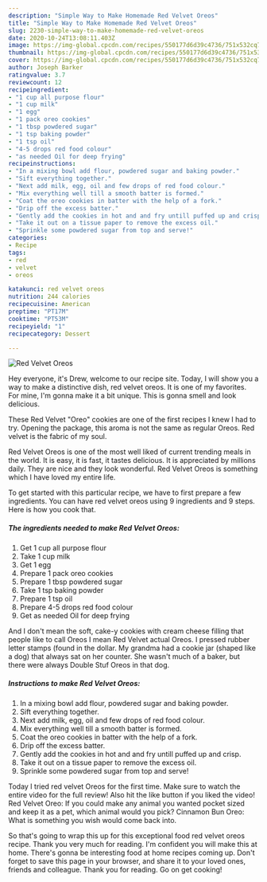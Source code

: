 ```yaml
---
description: "Simple Way to Make Homemade Red Velvet Oreos"
title: "Simple Way to Make Homemade Red Velvet Oreos"
slug: 2230-simple-way-to-make-homemade-red-velvet-oreos
date: 2020-10-24T13:08:11.403Z
image: https://img-global.cpcdn.com/recipes/550177d6d39c4736/751x532cq70/red-velvet-oreos-recipe-main-photo.jpg
thumbnail: https://img-global.cpcdn.com/recipes/550177d6d39c4736/751x532cq70/red-velvet-oreos-recipe-main-photo.jpg
cover: https://img-global.cpcdn.com/recipes/550177d6d39c4736/751x532cq70/red-velvet-oreos-recipe-main-photo.jpg
author: Joseph Barker
ratingvalue: 3.7
reviewcount: 12
recipeingredient:
- "1 cup all purpose flour"
- "1 cup milk"
- "1 egg"
- "1 pack oreo cookies"
- "1 tbsp powdered sugar"
- "1 tsp baking powder"
- "1 tsp oil"
- "4-5 drops red food colour"
- "as needed Oil for deep frying"
recipeinstructions:
- "In a mixing bowl add flour, powdered sugar and baking powder."
- "Sift everything together."
- "Next add milk, egg, oil and few drops of red food colour."
- "Mix everything well till a smooth batter is formed."
- "Coat the oreo cookies in batter with the help of a fork."
- "Drip off the excess batter."
- "Gently add the cookies in hot and and fry untill puffed up and crisp."
- "Take it out on a tissue paper to remove the excess oil."
- "Sprinkle some powdered sugar from top and serve!"
categories:
- Recipe
tags:
- red
- velvet
- oreos

katakunci: red velvet oreos 
nutrition: 244 calories
recipecuisine: American
preptime: "PT17M"
cooktime: "PT53M"
recipeyield: "1"
recipecategory: Dessert

---
```



![Red Velvet Oreos](https://img-global.cpcdn.com/recipes/550177d6d39c4736/751x532cq70/red-velvet-oreos-recipe-main-photo.jpg)

Hey everyone, it's Drew, welcome to our recipe site. Today, I will show you a way to make a distinctive dish, red velvet oreos. It is one of my favorites. For mine, I'm gonna make it a bit unique. This is gonna smell and look delicious.

These Red Velvet &#34;Oreo&#34; cookies are one of the first recipes I knew I had to try. Opening the package, this aroma is not the same as regular Oreos. Red velvet is the fabric of my soul.

Red Velvet Oreos is one of the most well liked of current trending meals in the world. It is easy, it is fast, it tastes delicious. It is appreciated by millions daily. They are nice and they look wonderful. Red Velvet Oreos is something which I have loved my entire life.


To get started with this particular recipe, we have to first prepare a few ingredients. You can have red velvet oreos using 9 ingredients and 9 steps. Here is how you cook that.

<!--inarticleads1-->

##### The ingredients needed to make Red Velvet Oreos:

1. Get 1 cup all purpose flour
1. Take 1 cup milk
1. Get 1 egg
1. Prepare 1 pack oreo cookies
1. Prepare 1 tbsp powdered sugar
1. Take 1 tsp baking powder
1. Prepare 1 tsp oil
1. Prepare 4-5 drops red food colour
1. Get as needed Oil for deep frying


And I don&#39;t mean the soft, cake-y cookies with cream cheese filling that people like to call Oreos I mean Red Velvet actual Oreos. I pressed rubber letter stamps (found in the dollar. My grandma had a cookie jar (shaped like a dog) that always sat on her counter. She wasn&#39;t much of a baker, but there were always Double Stuf Oreos in that dog. 

<!--inarticleads2-->

##### Instructions to make Red Velvet Oreos:

1. In a mixing bowl add flour, powdered sugar and baking powder.
1. Sift everything together.
1. Next add milk, egg, oil and few drops of red food colour.
1. Mix everything well till a smooth batter is formed.
1. Coat the oreo cookies in batter with the help of a fork.
1. Drip off the excess batter.
1. Gently add the cookies in hot and and fry untill puffed up and crisp.
1. Take it out on a tissue paper to remove the excess oil.
1. Sprinkle some powdered sugar from top and serve!


Today I tried red velvet Oreos for the first time. Make sure to watch the entire video for the full review! Also hit the like button if you liked the video! Red Velvet Oreo: If you could make any animal you wanted pocket sized and keep it as a pet, which animal would you pick? Cinnamon Bun Oreo: What is something you wish would come back into. 

So that's going to wrap this up for this exceptional food red velvet oreos recipe. Thank you very much for reading. I'm confident you will make this at home. There's gonna be interesting food at home recipes coming up. Don't forget to save this page in your browser, and share it to your loved ones, friends and colleague. Thank you for reading. Go on get cooking!

